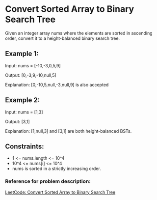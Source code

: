 # Convert Sorted Array to Binary Search Tree
Given an integer array nums where the elements are sorted in ascending order, convert it to a 
height-balanced binary search tree.

## Example 1:

Input: nums = [-10,-3,0,5,9]

Output: [0,-3,9,-10,null,5]

Explanation: [0,-10,5,null,-3,null,9] is also accepted


## Example 2:

Input: nums = [1,3]

Output: [3,1]

Explanation: [1,null,3] and [3,1] are both height-balanced BSTs.


## Constraints:
- 1 <= nums.length <= 10^4
- 10^4 <= nums[i] <= 10^4
- nums is sorted in a strictly increasing order.


### Reference for problem description:
[LeetCode: Convert Sorted Array to Binary Search Tree](https://leetcode.com/problems/convert-sorted-array-to-binary-search-tree/)
